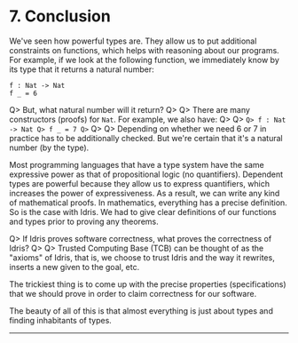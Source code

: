 # 7. Conclusion

We've seen how powerful types are. They allow us to put additional constraints on functions, which helps with reasoning about our programs. For example, if we look at the following function, we immediately know by its type that it returns a natural number:

```
f : Nat -> Nat
f _ = 6
```

Q> But, what natural number will it return?
Q>
Q> There are many constructors (proofs) for `Nat`. For example, we also have:
Q>
Q> ```
Q> f : Nat -> Nat
Q> f _ = 7
Q> ```
Q>
Q> Depending on whether we need 6 or 7 in practice has to be additionally checked. But we're certain that it's a natural number (by the type).

Most programming languages that have a type system have the same expressive power as that of propositional logic (no quantifiers). Dependent types are powerful because they allow us to express quantifiers, which increases the power of expressiveness. As a result, we can write any kind of mathematical proofs. In mathematics, everything has a precise definition. So is the case with Idris. We had to give clear definitions of our functions and types prior to proving any theorems.

Q> If Idris proves software correctness, what proves the correctness of Idris?
Q>
Q> Trusted Computing Base (TCB) can be thought of as the "axioms" of Idris, that is, we choose to trust Idris and the way it rewrites, inserts a new given to the goal, etc.

The trickiest thing is to come up with the precise properties (specifications) that we should prove in order to claim correctness for our software.

The beauty of all of this is that almost everything is just about types and finding inhabitants of types.

* * *
